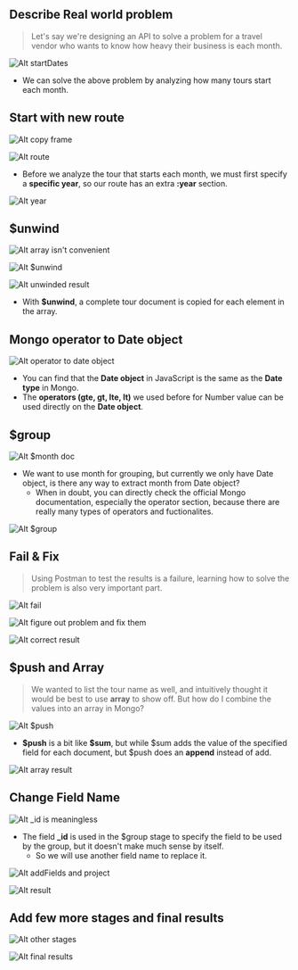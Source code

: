 ## **Describe Real world problem**

> Let's say we're designing an API to solve a problem for a travel vendor who wants to know how heavy their business is each month.

![Alt startDates](pic/bandicam%202022-11-12%2021-10-19-107.jpg)

- We can solve the above problem by analyzing how many tours start each month.

## **Start with new route**

![Alt copy frame](pic/bandicam%202022-11-12%2021-15-54-601.jpg)

![Alt route](pic/bandicam%202022-11-12%2021-19-49-365.jpg)

- Before we analyze the tour that starts each month, we must first specify a **specific year**, so our route has an extra **:year** section.

![Alt year](pic/bandicam%202022-11-12%2021-21-51-527.jpg)

## **$unwind**

![Alt array isn't convenient](pic/bandicam%202022-11-12%2021-24-23-411.jpg)

![Alt $unwind](pic/bandicam%202022-11-12%2022-08-42-469.jpg)

![Alt unwinded result](pic/bandicam%202022-11-12%2021-27-45-714.jpg)

- With **$unwind**, a complete tour document is copied for each element in the array.

## **Mongo operator to Date object**

![Alt operator to date object](pic/bandicam%202022-11-12%2021-32-03-097.jpg)

- You can find that the **Date object** in JavaScript is the same as the **Date type** in Mongo.
- The **operators (gte, gt, lte, lt)** we used before for Number value can be used directly on the **Date object**.

## **$group**

![Alt $month doc](pic/bandicam%202022-11-12%2021-34-36-356.jpg)

- We want to use month for grouping, but currently we only have Date object, is there any way to extract month from Date object?
  - When in doubt, you can directly check the official Mongo documentation, especially the operator section, because there are really many types of operators and fuctionalites.

![Alt $group](pic/bandicam%202022-11-12%2021-37-55-415.jpg)

## **Fail & Fix**

> Using Postman to test the results is a failure, learning how to solve the problem is also very important part.

![Alt fail](pic/bandicam%202022-11-12%2021-41-03-068.jpg)

![Alt figure out problem and fix them](pic/bandicam%202022-11-12%2021-48-42-924.jpg)

![Alt correct result](pic/bandicam%202022-11-12%2021-49-12-677.jpg)

## **$push and Array**

> We wanted to list the tour name as well, and intuitively thought it would be best to use **array** to show off. But how do I combine the values into an array in Mongo?

![Alt $push](pic/bandicam%202022-11-12%2021-51-11-957.jpg)

- **\$push** is a bit like **\$sum**, but while $sum adds the value of the specified field for each document, but $push does an **append** instead of add.

![Alt array result](pic/bandicam%202022-11-12%2021-51-30-957.jpg)

## **Change Field Name**

![Alt _id is meaningless](pic/bandicam%202022-11-12%2021-53-58-052.jpg)

- The field **\_id** is used in the $group stage to specify the field to be used by the group, but it doesn't make much sense by itself.
  - So we will use another field name to replace it.

![Alt addFields and project](pic/bandicam%202022-11-12%2021-58-32-356.jpg)

![Alt result](pic/bandicam%202022-11-12%2021-59-10-798.jpg)

## **Add few more stages and final results**

![Alt other stages](pic/bandicam%202022-11-12%2022-00-49-227.jpg)

![Alt final results](pic/bandicam%202022-11-12%2022-01-42-461.jpg)
